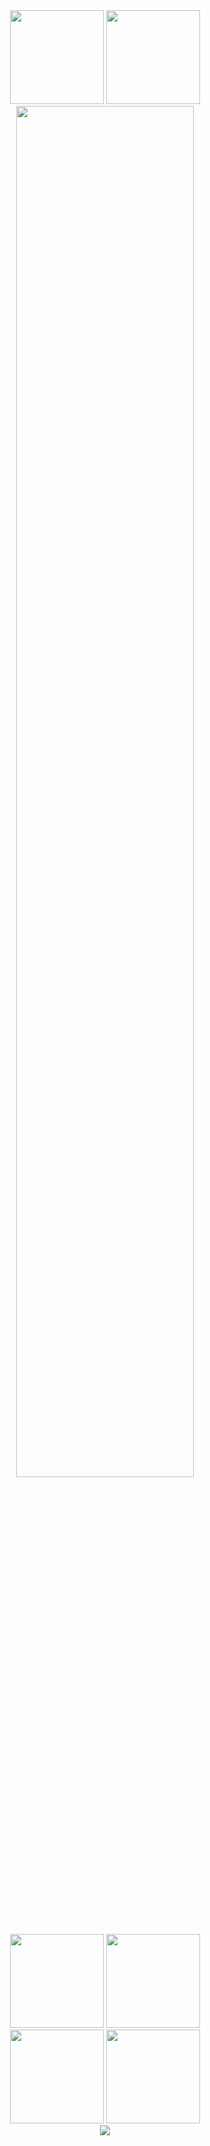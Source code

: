 <div align="center">
  <!-- メイン統計情報 - コンパクト配置 -->
  <img height="150em" src="https://github-readme-stats.vercel.app/api?username=WindTunnelRetirement&show_icons=true&theme=dark&hide_border=true&count_private=true&include_all_commits=true&bg_color=0a0f0a&title_color=00ff7f&icon_color=32cd32&text_color=90ee90&ring_color=228b22&border_color=228b22" />
  <img height="150em" src="https://github-readme-stats.vercel.app/api/top-langs/?username=WindTunnelRetirement&layout=compact&theme=dark&hide_border=true&count_private=true&langs_count=6&bg_color=0a0f0a&title_color=00ff7f&text_color=90ee90&border_color=228b22" />
  
  <br/>
  
  <!-- プロフィール詳細 - 幅を縮小 -->
  <img width="75%" src="https://github-profile-summary-cards.vercel.app/api/cards/profile-details?username=WindTunnelRetirement&theme=github_dark" />
  
  <br/>
  
  <!-- 統計カード群 - 2x2レイアウトでコンパクト -->
  <img height="150em" src="https://github-profile-summary-cards.vercel.app/api/cards/stats?username=WindTunnelRetirement&theme=github_dark" />
  <img height="150em" src="https://github-profile-summary-cards.vercel.app/api/cards/most-commit-language?username=WindTunnelRetirement&theme=github_dark" />
  <br/>
  <img height="150em" src="https://github-profile-summary-cards.vercel.app/api/cards/repos-per-language?username=WindTunnelRetirement&theme=github_dark" />
  <img height="150em" src="https://github-profile-summary-cards.vercel.app/api/cards/productive-time?username=WindTunnelRetirement&theme=github_dark&utcOffset=9" />
  
  <br/>
  
  <!-- トロフィー - 深緑matrixテーマ、より密に配置 -->
  <img src="https://github-profile-trophy.vercel.app/?username=WindTunnelRetirement&theme=matrix&no-frame=true&no-bg=true&margin-w=5&margin-h=5&column=8&row=1" />
</div>
